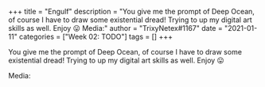+++
title = "Engulf"
description = "You give me the prompt of Deep Ocean, of course I have to draw some existential dread! Trying to up my digital art skills as well. Enjoy 😛  Media:"
author = "TrixyNetex#1167"
date = "2021-01-11"
categories = ["Week 02: TODO"]
tags = []
+++

You give me the prompt of Deep Ocean, of course I have to draw some existential dread! Trying to up my digital art skills as well. Enjoy 😛

Media:

